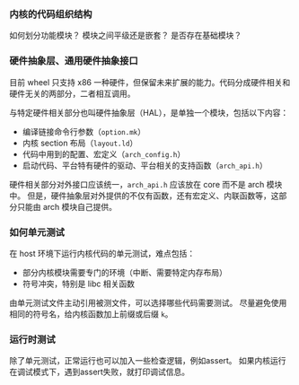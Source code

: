 ### 内核的代码组织结构

如何划分功能模块？
模块之间平级还是嵌套？
是否存在基础模块？

### 硬件抽象层、通用硬件抽象接口

目前 wheel 只支持 x86 一种硬件，但保留未来扩展的能力。代码分成硬件相关和硬件无关的两部分，二者相互调用。

与特定硬件相关部分也叫硬件抽象层（HAL），是单独一个模块，包括以下内容：
- 编译链接命令行参数（`option.mk`）
- 内核 section 布局（`layout.ld`）
- 代码中用到的配置、宏定义（`arch_config.h`）
- 启动代码、平台特有硬件的驱动、平台相关的支持函数（`arch_api.h`）

硬件相关部分对外接口应该统一，`arch_api.h` 应该放在 core 而不是 arch 模块中。
但是，硬件抽象层对外提供的不仅有函数，还有宏定义、内联函数等，这部分只能由 arch 模块自己提供。

### 如何单元测试

在 host 环境下运行内核代码的单元测试，难点包括：
- 部分内核模块需要专门的环境（中断、需要特定内存布局）
- 符号冲突，特别是 libc 相关函数

由单元测试文件主动引用被测文件，可以选择哪些代码需要测试。
尽量避免使用相同的符号名，给内核函数加上前缀或后缀 `k`。

### 运行时测试

除了单元测试，正常运行也可以加入一些检查逻辑，例如assert。
如果内核运行在调试模式下，遇到assert失败，就打印调试信息。
